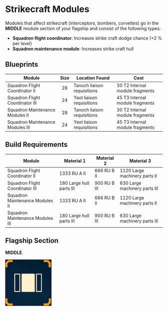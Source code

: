 # Strikecraft Modules

Modules that affect strikecraft (interceptors, bombers, corvettes) go in the
**MIDDLE** module section of your flagship and consist of the following types:

* **Squadron flight coordinator**: Increases strike craft dodge chance (+2 % per
  level)
* **Squadron maintenance module**: Increases strike craft hull

## Blueprints

| Module                         |Size |Location Found             | Cost                          |
|--------------------------------|:---:|---------------------------|-------------------------------|
|Squadron Flight Coordinator II  | 28  |Tanoch liaison requisitions|30 T2 Internal module fragments|
|Squadron Flight Coordinator III | 24  |Yaot liaison requisitions  |45 T3 Internal module fragments|
|Squadron Maintenance Modules II | 28  |Tanoch liaison requisitions|30 T2 Internal module fragments|
|Squadron Maintenance Modules III| 24  |Yaot liaison requisitions  |45 T3 Internal module fragments|

## Build Requirements

|Module                          |Material 1               |Material 2    |Material 3                    |
|--------------------------------|-------------------------|--------------|------------------------------|
|Squadron Flight Coordinator II  |1333 RU A II             |666 RU B II   |1120 Large machinery parts II |
|Squadron Flight Coordinator III |180 Large hull parts III |900 RU B III  |630 Large machinery parts III |
|Squadron Maintenance Modules II |1333 RU A II             |666 RU B II   |1120 Large machinery parts II |
|Squadron Maintenance Modules III|180 Large hull parts III |900 RU B III  |630 Large machinery parts III |

## Flagship Section

**MIDDLE**.

![Middle module section](../../img/modules/module-section-middle.png)
